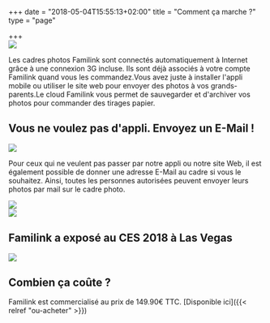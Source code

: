 +++
date = "2018-05-04T15:55:13+02:00"
title = "Comment ça marche ?"
type = "page"

+++
<img src="/img/landing/schema.jpg" class="img img-responsive" style="display: block; margin: 0 auto;"/>

Les cadres photos Familink sont connectés automatiquement à Internet grâce à une connexion 3G incluse. Ils sont déjà associés à votre compte Familink quand vous les commandez.Vous avez juste à installer l'appli mobile ou utiliser le site web pour envoyer des photos à vos grands-parents.Le cloud Familink vous permet de sauvegarder et d'archiver vos photos pour commander des tirages papier.

## Vous ne voulez pas d'appli. Envoyez un E-Mail !

<img src="/img/landing/email.jpg" class="img img-responsive" style="display: block; margin: 0 auto;"/>

Pour ceux qui ne veulent pas passer par notre appli ou notre site Web, il est également possible de donner une adresse E-Mail au cadre si vous le souhaitez. Ainsi, toutes les personnes autorisées peuvent envoyer leurs photos par mail sur le cadre photo.

<img src="/img/landing/back.jpg" class="img img-responsive" style="display: block; margin: 0 auto;"/>

<img src="/img/landing/ces.png" class="img img-responsive" style="display: block; margin: 0 auto;"/>

## Familink a exposé au CES 2018 à Las Vegas

<img src="/img/landing/presse_fr.png" class="img img-responsive" style="display: block; margin: 0 auto;"/>

## Combien ça coûte ?

Familink est commercialisé au prix de 149.90€ TTC. [Disponible ici]({{< relref "ou-acheter" >}})